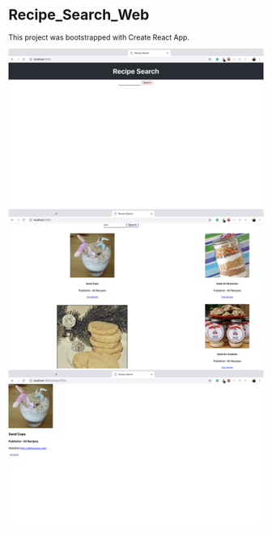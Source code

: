 # Recipe_Search_Web

This project was bootstrapped with Create React App.

![Recipe Search ScreenShot](/assets/Home.png?raw=true "Optional Title")
![Recipe Search ScreenShot](/assets/Search.png?raw=true "Optional Title")
![Recipe Search ScreenShot](/assets/Detail.png?raw=true "Optional Title")